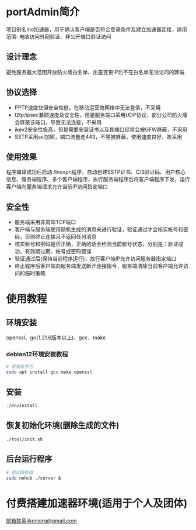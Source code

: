 # portAdmin简介
项目别名lno加速器，用于确认客户端是否符合登录条件及建立加速器连接，适用范围: 电脑访问外网验证、非公开端口验证访问

## 设计理念
避免服务器大范围开放防火墙白名单、出差变更IP后不在白名单无法访问的弊端

## 协议选择
* PPTP速度快但安全性低，在移动运营商网络中无法登录，不采用
* l2tp/ipsec兼顾速度及安全性，但是服务端口采用UDP协议，部分公司防火墙会屏蔽该端口，导致无法连接，不采用
* ikev2安全性极高，但是需要安装证书以及其端口经常会被GFW屏蔽，不采用
* SSTP采用ssl加密，端口流量走443，不易被屏蔽，使用速度良好，故采用

## 使用效果
程序编译成功后启动./lnovpn程序，自动创建SSTP证书、C/S验证码、用户核心信息、服务端程序、多个客户端程序，执行服务端程序后将客户端程序下发，运行客户端向服务端请求允许当前IP访问指定端口

## 安全性
* 服务端采用非周知TCP端口  
* 客户端与服务端使用随机生成的消息来进行验证，验证通过才会核实帐号和密码，否则终止连接且不返回任何消息  
* 核实帐号和密码是否正确，正确的话会检测当前帐号状态，分别是：验证成功、有效期过期、帐号或密码错误  
* 验证通过后(保持当前程序运行)，放行客户端IP允许访问服务器指定端口
* 终止程序后客户端向服务端发送断开连接指令，服务端清除当前客户端允许访问的临时策略

# 使用教程
## 环境安装
openssl、go(1.21.6版本以上)、gcc、make
### debian12环境安装教程
```bash
# 安装软件包
sudo apt install gcc make openssl
```
## 安装
```bash
./envInstall
```

## 恢复初始化环境(删除生成的文件)
```bash
./tool/init.sh
```
## 后台运行程序
```bash
# 启动服务端
sudo nohub ./server &
```

# 付费搭建加速器环境(适用于个人及团体)
邮箱联系likeniorg@gmail.com